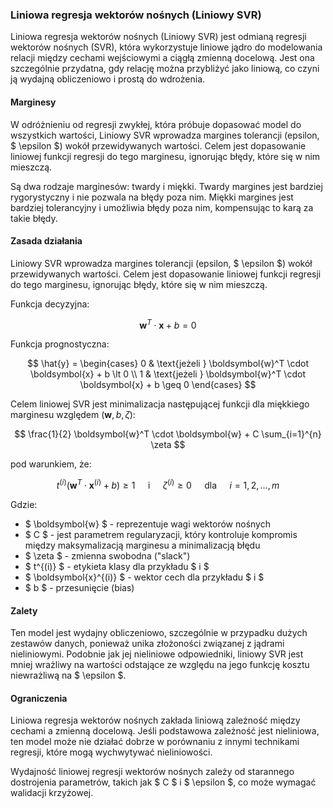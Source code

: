 ### Liniowa regresja wektorów nośnych (Liniowy SVR)

Liniowa regresja wektorów nośnych (Liniowy SVR) jest odmianą regresji wektorów nośnych (SVR), która wykorzystuje liniowe jądro do modelowania relacji między cechami wejściowymi a ciągłą zmienną docelową. Jest ona szczególnie przydatna, gdy relację można przybliżyć jako liniową, co czyni ją wydajną obliczeniowo i prostą do wdrożenia.

#### Marginesy
W odróżnieniu od regresji zwykłej, która próbuje dopasować model do wszystkich wartości, Liniowy SVR wprowadza margines tolerancji (epsilon, $ \epsilon $) wokół przewidywanych wartości. Celem jest dopasowanie liniowej funkcji regresji do tego marginesu, ignorując błędy, które się w nim mieszczą.

Są dwa rodzaje marginesów: twardy i miękki. 
Twardy margines jest bardziej rygorystyczny i nie pozwala na błędy poza nim. Miękki margines jest bardziej tolerancyjny i umożliwia błędy poza nim, kompensując to karą za takie błędy.

#### Zasada działania
Liniowy SVR wprowadza margines tolerancji (epsilon, $ \epsilon $) wokół przewidywanych wartości. Celem jest dopasowanie liniowej funkcji regresji do tego marginesu, ignorując błędy, które się w nim mieszczą.

Funkcja decyzyjna:

$$
  \boldsymbol{w}^T \cdot \boldsymbol{x} + b = 0
$$


Funkcja prognostyczna:

$$
  \hat{y} = \begin{cases}
    0 & \text{jeżeli } \boldsymbol{w}^T \cdot \boldsymbol{x} + b \lt 0 \\
    1 & \text{jeżeli } \boldsymbol{w}^T \cdot \boldsymbol{x} + b \geq 0
\end{cases}
$$


Celem liniowej SVR jest minimalizacja następującej funkcji dla miękkiego marginesu względem $( \boldsymbol{w},b,\zeta)$:

$$
\frac{1}{2} \boldsymbol{w}^T \cdot \boldsymbol{w} + C \sum_{i=1}^{n} \zeta
$$

pod warunkiem, że:

$$
t^{(i)}(\boldsymbol{w}^T \cdot \boldsymbol{x}^{(i)} + b) \geq 1 \quad \text{ i } \quad \zeta^{(i)} \geq 0 \quad \text{ dla } \quad i=1,2,\dots,m
$$

Gdzie:
- $ \boldsymbol{w} $ - reprezentuje wagi wektorów nośnych
- $ C $ - jest parametrem regularyzacji, który kontroluje kompromis między maksymalizacją marginesu a minimalizacją błędu
- $ \zeta $ - zmienna swobodna ("slack")
- $ t^{(i)} $ - etykieta klasy dla przykładu $ i $
- $ \boldsymbol{x}^{(i)} $ - wektor cech dla przykładu $ i $
- $ b $ - przesunięcie (bias)


#### Zalety
Ten model jest wydajny obliczeniowo, szczególnie w przypadku dużych zestawów danych, ponieważ unika złożoności związanej z jądrami nieliniowymi.
Podobnie jak jej nieliniowe odpowiedniki, liniowy SVR jest mniej wrażliwy na wartości odstające ze względu na jego funkcję kosztu niewrażliwą na $ \epsilon $.

#### Ograniczenia
Liniowa regresja wektorów nośnych zakłada liniową zależność między cechami a zmienną docelową. Jeśli podstawowa zależność jest nieliniowa, ten model może nie działać dobrze w porównaniu z innymi technikami regresji, które mogą wychwytywać nieliniowości.

Wydajność liniowej regresji wektorów nośnych zależy od starannego dostrojenia parametrów, takich jak $ C $ i $ \epsilon $, co może wymagać walidacji krzyżowej.
